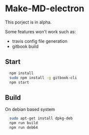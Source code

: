 # Make-MD-electron

This porject is in alpha.

Some features won't work such as:
- travis config file generation
- gitbook build

## Start

```sh
  npm install
  sudo npm install -g gitbook-cli
  npm start
```

## Build

On debian based system

```sh
  sudo apt-get install dpkg-deb
  npm run build
  npm run deb64
```
